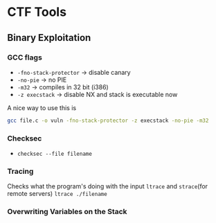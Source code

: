 # CTF Tools

## Binary Exploitation

### GCC flags
- `-fno-stack-protector` -> disable canary
- `-no-pie` -> no PIE
- `-m32` -> compiles in 32 bit (i386)
- `-z execstack` -> disable NX and stack is executable now

A nice way to use this is 
```bash
gcc file.c -o vuln -fno-stack-protector -z execstack -no-pie -m32
```
### Checksec
- `checksec --file filename`

### Tracing
Checks what the program's doing with the input
`ltrace` and `strace`(for remote servers)
`ltrace ./filename`

### Overwriting Variables on the Stack
